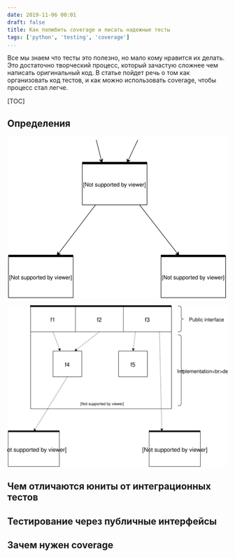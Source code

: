 ```yaml
---
date: 2019-11-06 00:01
draft: false
title: Как полюбить coverage и писать надежные тесты
tags: ['python', 'testing', 'coverage']
...
```


Все мы знаем что тесты это полезно, но мало кому нравится их делать.
Это достаточно творческий процесс, который зачастую сложнее чем написать
оригинальный код. В статье пойдет речь о том как организовать код тестов,
и как можно использовать coverage, чтобы процесс стал легче.

[TOC]

## Определения

<p align=center><img src="img/ss.svg" /></p>

<p align=center><img src="img/module.svg" /></p>

## Чем отличаются юниты от интеграционных тестов


## Тестирование через публичные интерфейсы


## Зачем нужен coverage
